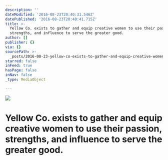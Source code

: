 ```yaml
---
description: ''
dateModified: '2016-08-23T20:40:31.546Z'
datePublished: '2016-08-23T20:40:41.715Z'
title: >-
  Yellow Co. exists to gather and equip creative women to use their passion,
  strengths, and influence to serve the greater good. 
author: []
publisher: {}
via: {}
sourcePath: >-
  _posts/2016-08-23-yellow-co-exists-to-gather-and-equip-creative-women-to-use.md
starred: false
inFeed: true
hasPage: false
inNav: false
_type: MediaObject

---
```

![](https://the-grid-user-content.s3-us-west-2.amazonaws.com/f961192d-bc08-4512-a2f8-0f00672246cb.png)

# Yellow Co. exists to gather and equip creative women to use their passion, strengths, and influence to serve the greater good.